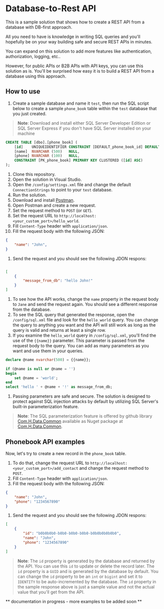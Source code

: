 # Database-to-Rest API

This is a sample solution that shows how to create a REST API from a database with DB-first approach.

All you need to have is knowledge in writing SQL queries and you'll hopefully be on your way building safe and secure REST APIs in minutes.

You can expand on this solution to add more features like authentication, authorization, logging, etc..

However, for public APIs or B2B APIs with API keys, you can use this solution as is. You'll be surprised how easy it is to build a REST API from a database using this approach.

## How to use

1. Create a sample database and name it `test`, then run the SQL script below to create a sample `phone_book` table within the `test` database that you just created.

> **Note**: Download and install either SQL Server Developer Edition or SQL Server Express if you don't have SQL Server installed on your machine

```sql
CREATE TABLE [dbo].[phone_book] (
    [id]    UNIQUEIDENTIFIER CONSTRAINT [DEFAULT_phone_book_id] DEFAULT (newid()) NOT NULL,
    [name]  NVARCHAR (500)   NULL,
    [phone] NVARCHAR (100)   NULL,
    CONSTRAINT [PK_phone_book] PRIMARY KEY CLUSTERED ([id] ASC)
);
```

1. Clone this repository.
1. Open the solution in Visual Studio.
1. Open the `/config/settings.xml` file and change the default `ConnectionStrings` to point to your `test` database.
1. Run the solution.
1. Download and install [Postman](https://www.postman.com/downloads/).
1. Open Postman and create a new request.
1. Set the request method to `POST` (or `GET`).
1. Set the request URL to `http://localhost:<your_custom_port>/hello_world`.
1. Fill `Content-Type` header with `application/json`.
1. Fill the request body with the following JSON:

```json
{
	"name": "John",
}
```
1. Send the request and you should see the following JDON respons: 
```json

[
    {
        "message_from_db": "hello John!"
    }
]
```
1. To see how the API works, change the `name` property in the request body to `Jane` and send the request again. You should see a different response from the database.
1. To see the SQL query that generated the response, open the `/config/sql.xml` file and look for the `hello_world` query. You can change the query to anything you want and the API will still work as long as the query is valid and returns at least a single row.
1. If you examine the `hello_world` query in `/config/sql.xml`, you'll find the use of the `{{name}}` parameter. This parameter is passed from the request body to the query. You can add as many parameters as you want and use them in your queries.
```sql
declare @name nvarchar(500) = {{name}};
        
if (@name is null or @name = '')
begin
    set @name = 'world';
end
select 'hello ' + @name + '!' as message_from_db;
```
1. Passing parameters are safe and secure. The solution is designed to protect against SQL injection attacks by default by utilizing SQL Server's built-in parameterization feature. 
> **Note**: The SQL parameterization feature is offered by github library [Com.H.Data.Common](https://github.com/H7O/Com.H.Data.Common) available as Nuget package at [Com.H.Data.Common](https://www.nuget.org/packages/Com.H.Data.Common/).


## Phonebook API examples
Now, let's try to create a new record in the `phone_book` table. 
1. To do that, change the request URL to `http://localhost:<your_custom_port>/add_contact` and change the request method to `POST`.
1. Fill `Content-Type` header with `application/json`.
1. Fill the request body with the following JSON: 
```json
{
	"name": "John",
	"phone": "1234567890"
}
```
1. Send the request and you should see the following JDON respons: 
```json
[
	{
		"id": "b0b0b0b0-b0b0-b0b0-b0b0-b0b0b0b0b0b0",
		"name": "John",
		"phone": "1234567890"
	}
]
```
> **Note**: The `id` property is generated by the database and returned by the API. You can use this `id` to update or delete the record later.
> The `id` property is a `GUID` and is generated by the database by default. You can change the `id` property to be an `int` or `bigint` and set it to `IDENTITY` to be auto-incremented by the database.
> The `id` property in the sample response above is just a sample value and not the actual value that you'll get from the API.

** documentation in progress - more examples to be added soon **